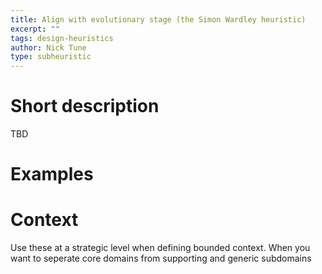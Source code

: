 ```yaml
---
title: Align with evolutionary stage (the Simon Wardley heuristic)
excerpt: ""
tags: design-heuristics
author: Nick Tune
type: subheuristic
---
```


# Short description

TBD

# Examples


# Context

Use these at a strategic level when defining bounded context. When you want to seperate core domains from supporting and generic subdomains
